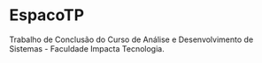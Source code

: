 # EspacoTP
Trabalho de Conclusão do Curso de Análise e Desenvolvimento de Sistemas - Faculdade Impacta Tecnologia.
